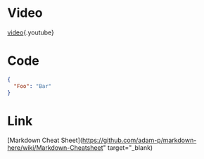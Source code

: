 <!-- TITLE: Uitgaand Bellen -->
<!-- SUBTITLE: A quick summary of Uitgaand Bellen -->

# Video

[video](https://www.youtube.com/watch?v=XlWMw8lyYh8){.youtube}

# Code

```json
{
  "Foo": "Bar"
}
```

# Link

[Markdown Cheat Sheet](https://github.com/adam-p/markdown-here/wiki/Markdown-Cheatsheet" target="_blank)